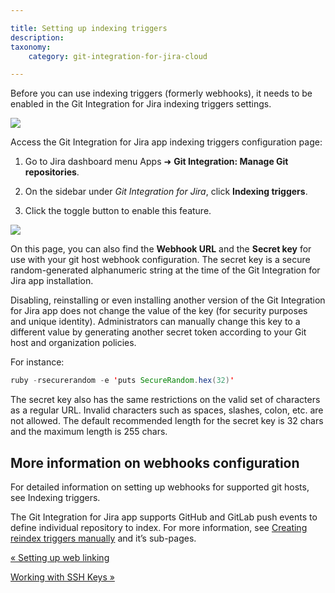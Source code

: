 ```yaml
---

title: Setting up indexing triggers
description:
taxonomy:
    category: git-integration-for-jira-cloud

---
```

Before you can use indexing triggers (formerly webhooks), it needs to be enabled in the Git Integration for Jira indexing triggers settings.

![](https://bigbrassband.atlassian.net/wiki/download/thumbnails/1923023481/gitcloud-sidebar-indexing-triggers-loc.png?version=1&modificationDate=1630926067805&cacheVersion=1&api=v2&width=680&height=357)

Access the Git Integration for Jira app indexing triggers configuration page:

1.  Go to Jira dashboard menu Apps ➜ **Git Integration: Manage Git repositories**.

2.  On the sidebar under _Git Integration for Jira_, click **Indexing triggers**.

3.  Click the toggle button to enable this feature.


![](https://bigbrassband.atlassian.net/wiki/download/attachments/1923023481/gitcloud-indexing-triggers-cfg-enable.png?version=1&modificationDate=1630925521030&cacheVersion=1&api=v2)

On this page, you can also find the **Webhook URL** and the **Secret key** for use with your git host webhook configuration. The secret key is a secure random-generated alphanumeric string at the time of the Git Integration for Jira app installation.

Disabling, reinstalling or even installing another version of the Git Integration for Jira app does not change the value of the key (for security purposes and unique identity). Administrators can manually change this key to a different value by generating another secret token according to your Git host and organization policies.

For instance:

```java
ruby -rsecurerandom -e 'puts SecureRandom.hex(32)'
```


The secret key also has the same restrictions on the valid set of characters as a regular URL. Invalid characters such as spaces, slashes, colon, etc. are not allowed. The default recommended length for the secret key is 32 chars and the maximum length is 255 chars.

## More information on webhooks configuration

For detailed information on setting up webhooks for supported git hosts, see Indexing triggers.

The Git Integration for Jira app supports GitHub and GitLab push events to define individual repository to index. For more information, see [Creating reindex triggers manually](/git-integration-for-jira-cloud/creating-indexing-triggers-for-a-single-repository/) and it’s sub-pages.

[« Setting up web linking](/git-integration-for-jira-cloud/setting-up-web-linking/)

[Working with SSH Keys »](/git-integration-for-jira-cloud/working-with-ssh-keys-gij-cloud/)

